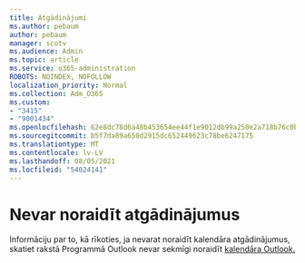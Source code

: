 ```yaml
---
title: Atgādinājumi
ms.author: pebaum
author: pebaum
manager: scotv
ms.audience: Admin
ms.topic: article
ms.service: o365-administration
ROBOTS: NOINDEX, NOFOLLOW
localization_priority: Normal
ms.collection: Adm_O365
ms.custom:
- "3415"
- "9001434"
ms.openlocfilehash: 62e8dc78d6a48b453654ee44f1e9012db99a250e2a718b76c0b9e966a04cace4
ms.sourcegitcommit: b5f7da89a650d2915dc652449623c78be6247175
ms.translationtype: MT
ms.contentlocale: lv-LV
ms.lasthandoff: 08/05/2021
ms.locfileid: "54024141"
---
```

# <a name="cannot-dismiss-reminders"></a>Nevar noraidīt atgādinājumus

Informāciju par to, kā rīkoties, ja nevarat noraidīt kalendāra atgādinājumus, skatiet rakstā Programmā Outlook nevar sekmīgi noraidīt [kalendāra Outlook.](https://docs.microsoft.com/exchange/troubleshoot/calendar-reminders/cannot-dismiss-outlook-calendar-reminders)

